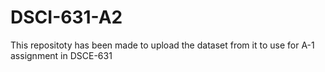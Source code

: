 # DSCI-631-A2
This repositoty has been made to upload the dataset from it to use for A-1 assignment in DSCE-631
